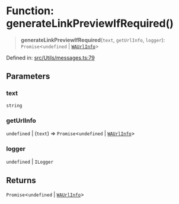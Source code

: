 # Function: generateLinkPreviewIfRequired()

> **generateLinkPreviewIfRequired**(`text`, `getUrlInfo`, `logger`): `Promise`\<`undefined` \| [`WAUrlInfo`](../interfaces/WAUrlInfo.md)\>

Defined in: [src/Utils/messages.ts:79](https://github.com/Fokusdotid/bail/blob/82f46c566476ac566bfd781dede14412fcdfb787/src/Utils/messages.ts#L79)

## Parameters

### text

`string`

### getUrlInfo

`undefined` | (`text`) => `Promise`\<`undefined` \| [`WAUrlInfo`](../interfaces/WAUrlInfo.md)\>

### logger

`undefined` | `ILogger`

## Returns

`Promise`\<`undefined` \| [`WAUrlInfo`](../interfaces/WAUrlInfo.md)\>
